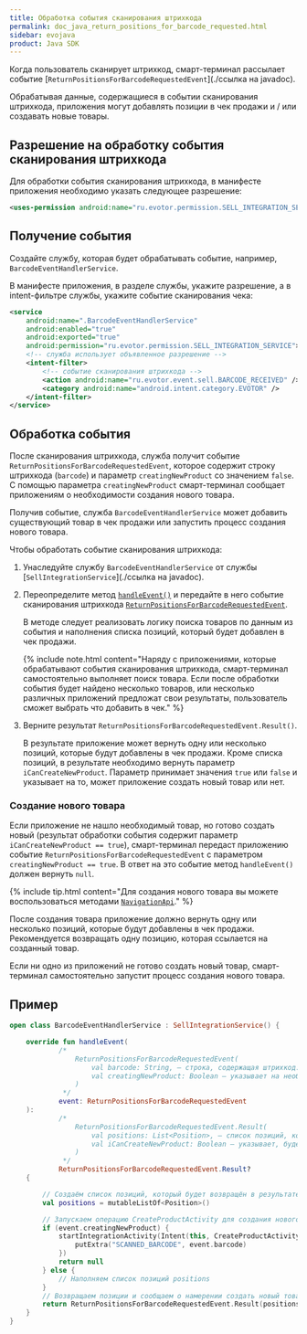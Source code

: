 ```yaml
---
title: Обработка события сканирования штрихкода
permalink: doc_java_return_positions_for_barcode_requested.html
sidebar: evojava
product: Java SDK
---
```


Когда пользователь сканирует штрихкод, смарт-терминал рассылает событие [`ReturnPositionsForBarcodeRequestedEvent`](./ссылка на javadoc).

Обрабатывая данные, содержащиеся в событии сканирования штрихкода, приложения могут добавлять позиции в чек продажи и / или создавать новые товары.

## Разрешение на обработку события сканирования штрихкода

Для обработки события сканирования штрихкода, в манифесте приложения необходимо указать следующее разрешение:

```xml
<uses-permission android:name="ru.evotor.permission.SELL_INTEGRATION_SERVICE" />
```

## Получение события

Создайте службу, которая будет обрабатывать событие, например, `BarcodeEventHandlerService`.

В манифесте приложения, в разделе службы, укажите разрешение, а в intent-фильтре службы, укажите событие сканирования чека:

```xml
<service
    android:name=".BarcodeEventHandlerService"
    android:enabled="true"
    android:exported="true"
    android:permission="ru.evotor.permission.SELL_INTEGRATION_SERVICE">
    <!-- служба использует объявленное разрешение -->
    <intent-filter>
        <!-- событие сканирования штрихкода -->
        <action android:name="ru.evotor.event.sell.BARCODE_RECEIVED" />
        <category android:name="android.intent.category.EVOTOR" />
    </intent-filter>
</service>
```

## Обработка события

После сканирования штрихкода, служба получит событие `ReturnPositionsForBarcodeRequestedEvent`, которое содержит строку штрихкода (`barcode`) и параметр `creatingNewProduct` со значением `false`. С помощью параметра `creatingNewProduct` смарт-терминал сообщает приложениям о необходимости создания нового товара.

Получив событие, служба `BarcodeEventHandlerService` может добавить существующий товар в чек продажи или запустить процесс создания нового товара.

Чтобы обработать событие сканирования штрихкода:

1. Унаследуйте службу `BarcodeEventHandlerService` от службы [`SellIntegrationService`](./ссылка на javadoc).
2. Переопределите метод [`handleEvent()`](./) и передайте в него событие сканирования штрихкода [`ReturnPositionsForBarcodeRequestedEvent`](./).

   В методе следует реализовать логику поиска товаров по данным из события и наполнения списка позиций, который будет добавлен в чек продажи.

   {% include note.html content="Наряду с приложениями, которые обрабатывают события сканирования штрихкода, смарт-терминал самостоятельно выполняет поиск товара. Если после обработки события будет найдено несколько товаров, или несколько различных приложений предложат свои результаты, пользователь сможет выбрать что добавить в чек." %}

4. Верните результат `ReturnPositionsForBarcodeRequestedEvent.Result()`.

   В результате приложение может вернуть одну или несколько позиций, которые будут добавлены в чек продажи. Кроме списка позиций, в результате необходимо вернуть параметр `iCanCreateNewProduct`. Параметр принимает значения `true` или `false` и указывает на то, может приложение создать новый товар или нет.

### Создание нового товара

Если приложение не нашло необходимый товар, но готово создать новый (результат обработки события содержит параметр `iCanCreateNewProduct == true`), смарт-терминал передаст приложению событие `ReturnPositionsForBarcodeRequestedEvent` с параметром `creatingNewProduct == true`. В ответ на это событие метод `handleEvent()` должен вернуть `null`.

{% include tip.html content="Для создания нового товара вы можете воспользоваться методами [`NavigationApi`](./)." %}

После создания товара приложение должно вернуть одну или несколько позиций, которые будут добавлены в чек продажи. Рекомендуется возвращать одну позицию, которая ссылается на созданный товар.

Если ни одно из приложений не готово создать новый товар, смарт-терминал самостоятельно запустит процесс создания нового товара.

## Пример

```kotlin
open class BarcodeEventHandlerService : SellIntegrationService() {

    override fun handleEvent(
            /*
                ReturnPositionsForBarcodeRequestedEvent(
                    val barcode: String, – строка, содержащая штрихкод. Штрихкод может быть любого типа
                    val creatingNewProduct: Boolean – указывает на необходимость создания нового товара по отсканированному штрихкоду
                )
             */
            event: ReturnPositionsForBarcodeRequestedEvent
    ):
            /*
                ReturnPositionsForBarcodeRequestedEvent.Result(
                    val positions: List<Position>, – список позиций, которые будут добавлены в чек продажи
                    val iCanCreateNewProduct: Boolean – указывает, будет приложение создавать товар на основе отсканированного штрихкода или нет
                )
             */
            ReturnPositionsForBarcodeRequestedEvent.Result?
    {

        // Создаём список позиций, который будет возвращён в результате и добавлен в чек продажи
        val positions = mutableListOf<Position>()

        // Запускаем операцию CreateProductActivity для создания нового товара, если creatingNewProduct == true.
        if (event.creatingNewProduct) {
            startIntegrationActivity(Intent(this, CreateProductActivity::class.java).apply {
                putExtra("SCANNED_BARCODE", event.barcode)
            })
            return null
        } else {
            // Наполняем список позиций positions
        }
        // Возвращаем позиции и сообщаем о намерении создать новый товар
        return ReturnPositionsForBarcodeRequestedEvent.Result(positions, iCanCreateNewProduct = true)
    }
}
```

<!-- ## См. также

* [Обработка событий смарт-терминала](./doc_java_return_st_events_processing.html) -->



<!-- ## DRAFT

Эта функциональность предваряет глобальные изменения в API смарт-терминала.

В рамках этой задачи сделаны следующие изменения:

* Создан новый пакет framework.common, в котором будут храниться родительские классы необходимые для интеграций. В пакет добавлены:

   * интеграционная служба второй версии (IntegrationServiceV2). Чтобы поддержать заявленную функциональность, необходимо наследоваться от этой версии службы.
   * родительское событие IntegrationEvent.

* Добавлено событие ReturnPositionsForBarcodeRequestedEvent, унаследованное от IntegrationEvent.
* Добавлены две службы для обработки события: ReceiptFormationIntegrationService и SellIntegrationService. Обе службы унаследованы от IntegrationServiceV2.
* Изменён класс RequiresIntentAction. Теперь он необходим не только приёмникам широковещательных сообщений, но и для обработки событий смарт-терминала с помощью IntegrationServiceV2.


Для документирования понадобится:

* Добавить разел об обработке событий смарт-терминала с помощью интеграционных служб обоих версий.
* Обновить раздел doc_app_integration_points.html#events (дописать новое событие со ссылкой на javadoc).
* Обновить javadoc по созданным сущностям.
* Описать новое разрешение(?)


Начиная с версии Evotor POS X.X.X приложения могут добавлять позиции в чек продажи и создавать новые товары на основе данных, полученных от сканера штрихкодов.

Для этого в интеграционной библиотеке были созданы соответствующие интеграционные же службы. Вы можете видеть, что эти службы (наполнения чека и продажи) наследуют новую версию [интеграционной службы](./).

Таким образом механизм работы с новой функциональностью во многом напоминает обычную обработку [событий](./). -->
